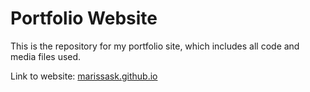 # Portfolio Website
This is the repository for my portfolio site, which includes all code and media files used.

Link to website: [marissask.github.io](https://marissask.github.io "Portfolio Homepage")
